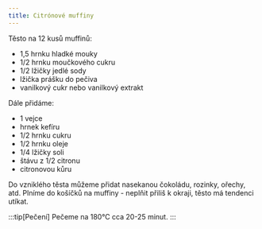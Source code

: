 ```yaml
---
title: Citrónové muffiny
---
```


Těsto na 12 kusů muffinů:

* 1,5 hrnku hladké mouky
* 1/2 hrnku moučkového cukru
* 1/2 lžičky jedlé sody
* lžička prášku do pečiva
* vanilkový cukr nebo vanilkový extrakt

Dále přidáme:

* 1 vejce
* hrnek kefíru
* 1/2 hrnku cukru
* 1/2 hrnku oleje
* 1/4 lžičky soli
* štávu z 1/2 citronu
* citronovou kůru

Do vzniklého těsta můžeme přidat nasekanou čokoládu, rozinky, ořechy, atd.
Plníme do košíčků na muffiny - neplňit přiliš k okraji, těsto má tendenci utíkat.

:::tip[Pečení]
Pečeme na 180°C cca 20-25 minut.
:::